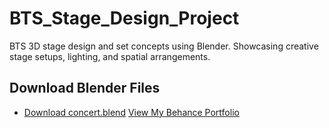# BTS_Stage_Design_Project
BTS 3D stage design and set concepts using Blender. Showcasing creative stage setups, lighting, and spatial arrangements.
## Download Blender Files
- [Download concert.blend](https://drive.google.com/file/d/1p0OwSHBFiIWc7BAtksgVJHyLqGEy9UDk/view?usp=drive_link)
[View My Behance Portfolio](https://www.behance.net/thilakm4)
